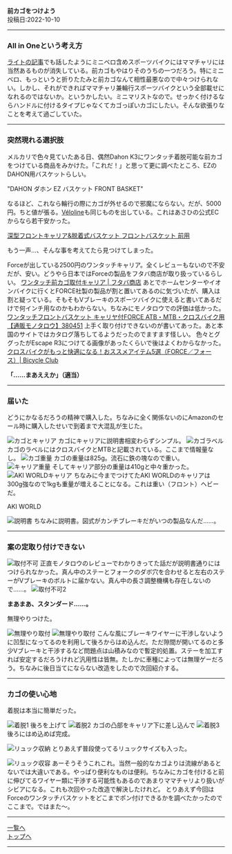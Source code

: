

**前カゴをつけよう**  
投稿日:2022-10-10

---

### All in Oneという考え方

[ライトの記事](4.html)でも話したようにミニベロ含めスポーツバイクにはママチャリには当然あるものが消失している。前カゴもやはりそのうちの一つだろう。特にミニベロ、もっというと折りたたみと前カゴなんて相性最悪なので中々つけられない。しかし、それができればママチャリ兼輪行スポーツバイクという全部載せになれるのではないか。というかしたい。ミニマリストなので。せっかく付けるならハンドルに付けるタイプじゃなくてカゴっぽいカゴにしたい。そんな欲張りなことを考えて過ごしていた。

---

### 突然現れる選択肢

メルカリで色々見ていたある日、偶然Dahon K3にワンタッチ着脱可能な前カゴをつけている商品をみかけた。「これだ！」と思って更に調べたところ、EZのDAHON用バスケットらしい。

"DAHON ダホン EZ バスケット FRONT BASKET"

なるほど、これなら輪行の際にカゴが外せるので邪魔にならない。だが、5000円。ちと値が張る。[Véloline](https://www.gic-bike.com/product/veloline/carrier-basket_d/)も同じものを出している。これはあさひの公式ECからなら若干安かった。

[深型フロントキャリア&脱着式バスケット フロントバスケット 前用](https://ec.cb-asahi.co.jp/catalog/products/2F82BB71AB94489F97A097BB098B17D5)

もう一声…、そんな事を考えてたら見つけてしまった。

Forceが出している2500円のワンタッチキャリア。全くレビューもないので不安だが、安い。どうやら日本ではForceの製品をフタバ商店が取り扱っているらしい。
[ワンタッチ前カゴ取付キャリア | フタバ商店](https://e-ftb.co.jp/item/3983/)
あとでホームセンターやイオンバイクに行くとFORCE社製の製品が割と置いてあるのに気づいたが、購入は割と疑っている。そもそもVブレーキのスポーツバイクに使えると書いてあるだけで何インチ用なのかもわからない。ちなみにモノタロウでの評価は低かった。
[ワンタッチフロントバスケット キャリヤ付FORCE ATB・MTB・クロスバイク用 【通販モノタロウ】380451](https://www.monotaro.com/g/05253007/)
上手く取り付けできないのが書いてあった。あと本国のサイトではカタログ落ちしてるようだったのでますます怪しい。
色々とググったがEscape R3につけてる画像があったくらいで後はよくわからなかった。
[クロスバイクがもっと快適になる！おススメアイテム5選（FORCE／フォース）| Bicycle Club](https://funq.jp/bicycle-club/article/710320/)

**「……まあええか」（適当）**

---

### 届いた

どうにかなるだろうの精神で購入した。ちなみに全く関係ないのにAmazonのセール時に購入したせいで到着まで大混乱が生じた。

<img alt="カゴとキャリア" src="/bike/md/P8/images7/20220928_215146.jpg">
カゴにキャリアに説明書相変わらずシンプル。

<img alt="カゴラベル" src="/bike/md/P8/images7/20220928_220032.jpg">
カゴのラベルにはクロスバイクとMTBと記載されている。ここまで情報量なし。

<img alt="カゴ重量" src="/bike/md/P8/images7/20220928_220229.jpg">
カゴの重量は825g。流石に鉄の塊なので重い。

<img alt="キャリア重量" src="/bike/md/P8/images7/20220928_220122.jpg">
そしてキャリア部分の重量は410gと中々重かった。

<img alt="AKI WORLDキャリア" src="/bike/md/P8/images7/20220928_215836.jpg">
ちなみに今までつけてたAKI WORLDのキャリアは300g強なので1kgも重量が増えることになる。これは重い（フロント）ヘビーだ。

AKI WORLD

<img alt="説明書" src="/bike/md/P8/images7/20220928_220304.jpg">
ちなみに説明書。図式がカンチブレーキだがいつの製品なんだ……。

---

### 案の定取り付けできない

<img alt="取付不可" src="/bike/md/P8/images7/20220928_220653.jpg">
正直モノタロウのレビューでわかりきってた話だが説明書通りにはつけられなかった。真ん中のステーとフォークのダボ穴を合わせると左右のステーがVブレーキのボルトに届かない。真ん中の長さ調整機構も存在しないので……。

<img alt="取付不可2" src="/bike/md/P8/images7/20220928_220653.jpg">

**まあまあ、スタンダード……。**

無理やりつけた。

<img alt="無理やり取付" src="/bike/md/P8/images7/20220928_224508.jpg">
<img alt="無理やり取付" src="/bike/md/P8/images7/20220928_224511.jpg">
こんな風にブレーキワイヤーに干渉しないように凹型になってるのを利用して後ろからはめ込んだ。ただ隙間が開いてるのと多少Vブレーキと干渉するなど問題点は山積みなので暫定的処置。ステーを加工すれば安定するだろうけれど汎用性は皆無。たしかに車種によっては無理ゲーだろう。ちなみに後日当てにならない改造をしたので次回紹介する。

---

### カゴの使い心地

着脱は本当に簡単だった。

<img alt="着脱1" src="/bike/md/P8/images7/20220928_224602.jpg">
後ろを上げて

<img alt="着脱2" src="/bike/md/P8/images7/20220928_224618.jpg">
カゴの凸部をキャリア下に差し込んで

<img alt="着脱3" src="/bike/md/P8/images7/20220928_224624.jpg">
後ろにはめ込めば完成。

![リュック収納](/bike/md/P8/images7/20220928_230126.jpg)
とりあえず普段使ってるリュックサイズも入った。

<img alt="リュック収容" src="/bike/md/P8/images7/20220928_225825.jpg">
あーそうそうこれこれ。当然一般的なカゴよりは流線があるとないでは大違いである。やっぱり便利なものは便利。ちなみにカゴを付けると前に伸びてるワイヤー類に干渉する可能性もあるのであまりママチャリより扱いがシビアになる。これも次回やった改造で解決したけれど。
とりあえず今回はForceのワンタッチバスケットをどこまでポン付けできるかを調べたかったのでここまで。ではまた～。

---

[一覧へ](./Link.md)  
[トップへ](/)

---
